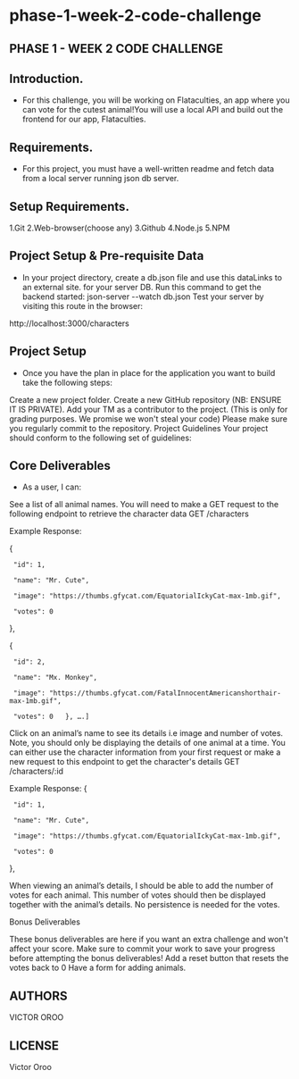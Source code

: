# phase-1-week-2-code-challenge



## PHASE 1 - WEEK 2 CODE CHALLENGE

## Introduction.

- For this challenge, you will be working on Flataculties, an app where you can vote for the cutest animal!You will use a local API and build out the frontend for our app, Flataculties.

## Requirements.

- For this project, you must have a well-written readme and fetch data from a local server running json db server.

## Setup Requirements.

1.Git
2.Web-browser(choose any)
3.Github
4.Node.js
5.NPM

## Project Setup & Pre-requisite Data

- In your project directory, create a db.json file and use this dataLinks to an external site. for your server DB.
Run this command to get the backend started: json-server --watch db.json
Test your server by visiting this route in the browser:
 
http://localhost:3000/characters

## Project Setup
- Once you have the plan in place for the application you want to build take the following steps:

Create a new project folder.
Create a new GitHub repository (NB: ENSURE IT IS PRIVATE).
Add your TM as a contributor to the project. (This is only for grading purposes. We promise we won't steal your code)
Please make sure you regularly commit to the repository.
Project Guidelines
Your project should conform to the following set of guidelines:

## Core Deliverables
- As a user, I can:

See a list of all animal names. You will need to make a GET request to the following endpoint to retrieve the character data
 GET /characters

Example Response:

   {

     "id": 1,

     "name": "Mr. Cute",

     "image": "https://thumbs.gfycat.com/EquatorialIckyCat-max-1mb.gif",

     "votes": 0

   },

   {

     "id": 2,

     "name": "Mx. Monkey",

     "image": "https://thumbs.gfycat.com/FatalInnocentAmericanshorthair-max-1mb.gif",

     "votes": 0   }, ….]
Click on an animal’s name to see its details i.e image and number of votes. Note, you should only be displaying the details of one animal at a time. You can either use the character information from your first request or make a new request to this endpoint to get the character's details 
GET /characters/:id

Example Response: 
{

     "id": 1,

     "name": "Mr. Cute",

     "image": "https://thumbs.gfycat.com/EquatorialIckyCat-max-1mb.gif",

     "votes": 0

   },
 

When viewing an animal’s details, I should be able to add the number of votes for each animal. This number of votes should then be displayed together with the animal’s details. No persistence is needed for the votes.

Bonus Deliverables

These bonus deliverables are here if you want an extra challenge and won't affect your score.
Make sure to commit your work to save your progress before attempting the bonus deliverables!
Add a reset button that resets the votes back to 0
Have a form for adding animals.

## AUTHORS 

VICTOR OROO

## LICENSE

Victor Oroo
